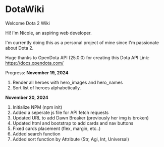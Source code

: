 # DotaWiki
Welcome Dota 2 Wiki

Hi! I'm Nicole, an aspiring web developer. 

I'm currently doing this as a personal project of mine since I'm passionate about Dota 2.

Huge thanks to OpenDota API (25.0.0) for creating this Dota API
Link: https://docs.opendota.com/


Progress: 
**November 19, 2024**
1. Render all heroes with hero_images and hero_names
2. Sort list of heroes alphabetically.

**November 20, 2024**
1. Initialize NPM (npm init)
2. Added a seperate js file for API fetch requests
3. Updated URL to add Dawn Breaker (previously her img is broken)
4. Updated html and bootstrap to add cards and nav buttons
5. Fixed cards placement (flex, margin, etc..)
6. Added search function
7. Added sort function by Attribute (Str, Agi, Int, Universal)